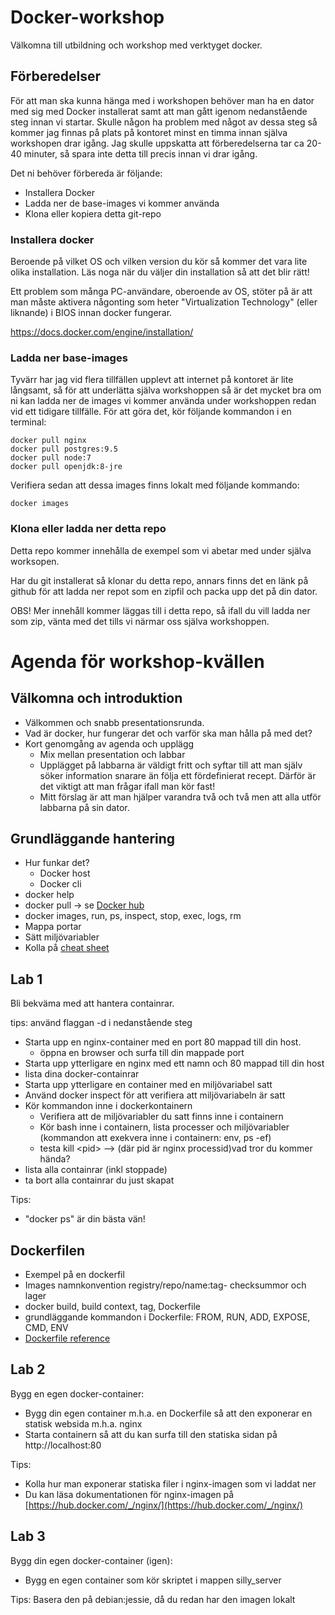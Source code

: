 # Docker-workshop

Välkomna till utbildning och workshop med verktyget docker.

## Förberedelser

För att man ska kunna hänga med i workshopen behöver man ha en dator med sig med Docker installerat samt
att man gått igenom nedanstående steg innan vi startar. Skulle någon ha problem med något av dessa steg
så kommer jag finnas på plats på kontoret minst en timma innan själva workshopen drar igång. Jag skulle 
uppskatta att förberedelserna tar ca 20-40 minuter, så spara inte detta till precis innan vi drar igång.

Det ni behöver förbereda är följande:

- Installera Docker
- Ladda ner de base-images vi kommer använda
- Klona eller kopiera detta git-repo

### Installera docker

Beroende på vilket OS och vilken version du kör så kommer det vara lite olika installation. Läs noga när
du väljer din installation så att det blir rätt!

Ett problem som många PC-användare, oberoende av OS, stöter på är att man måste aktivera någonting
som heter "Virtualization Technology" (eller liknande) i BIOS innan docker fungerar.

https://docs.docker.com/engine/installation/

### Ladda ner base-images

Tyvärr har jag vid flera tillfällen upplevt att internet på kontoret är lite långsamt, så för att underlätta
själva workshoppen så är det mycket bra om ni kan ladda ner de images vi kommer använda under workshoppen redan
vid ett tidigare tillfälle. För att göra det, kör följande kommandon i en terminal:

    docker pull nginx
    docker pull postgres:9.5
    docker pull node:7
    docker pull openjdk:8-jre
    
Verifiera sedan att dessa images finns lokalt med följande kommando:

    docker images
    
### Klona eller ladda ner detta repo

Detta repo kommer innehålla de exempel som vi abetar med under själva worksopen.

Har du git installerat så klonar du detta repo, annars finns det en länk på github för att ladda ner repot
som en zipfil och packa upp det på din dator.

OBS! Mer innehåll kommer läggas till i detta repo, så ifall du vill ladda ner som zip, vänta med det tills vi närmar
oss själva workshoppen.

# Agenda för workshop-kvällen

## Välkomna och introduktion

- Välkommen och snabb presentationsrunda.
- Vad är docker, hur fungerar det och varför ska man hålla på med det?
- Kort genomgång av agenda och upplägg
  - Mix mellan presentation och labbar
  - Upplägget på labbarna är väldigt fritt och syftar till att man själv söker information snarare än följa ett
fördefinierat recept. Därför är det viktigt att man frågar ifall man kör fast!
  - Mitt förslag är att man hjälper varandra två och två men att alla utför labbarna på sin dator.

## Grundläggande hantering

- Hur funkar det?
  - Docker host
  - Docker cli
- docker help
- docker pull -> se [Docker hub](https://hub.docker.com/explore/)
- docker images, run, ps, inspect, stop, exec, logs, rm
- Mappa portar
- Sätt miljövariabler
- Kolla på [cheat sheet](./cheat_sheet.md)

## Lab 1

Bli bekväma med att hantera containrar.

tips: använd flaggan -d i nedanstående steg

- Starta upp en nginx-container med en port 80 mappad till din host.
  - öppna en browser och surfa till din mappade port
- Starta upp ytterligare en nginx med ett namn och 80 mappad till din host
- lista dina docker-containrar
- Starta upp ytterligare en container med en miljövariabel satt
- Använd docker inspect för att verifiera att miljövariabeln är satt
- Kör kommandon inne i dockerkontainern
  - Verifiera att de miljövariabler du satt finns inne i containern
  - Kör bash inne i containern, lista processer och miljövariabler (kommandon att exekvera inne i containern: env, ps -ef)
  - testa kill \<pid\> --> (där pid är nginx processid)vad tror du kommer hända?
- lista alla containrar (inkl stoppade)
- ta bort alla containrar du just skapat

Tips:

- "docker ps" är din bästa vän!

## Dockerfilen

- Exempel på en dockerfil
- Images namnkonvention registry/repo/name:tag- checksummor och lager
- docker build, build context, tag, Dockerfile
- grundläggande kommandon i Dockerfile: FROM, RUN, ADD, EXPOSE, CMD, ENV
- [Dockerfile reference](https://docs.docker.com/engine/reference/builder/)


## Lab 2

Bygg en egen docker-container:

- Bygg din egen container m.h.a. en Dockerfile så att den exponerar en statisk websida m.h.a. nginx
- Starta containern så att du kan surfa till den statiska sidan på http://localhost:80


Tips: 
  - Kolla hur man exponerar statiska filer i nginx-imagen som vi laddat ner
  - Du kan läsa dokumentationen för nginx-imagen på [https://hub.docker.com/_/nginx/](https://hub.docker.com/_/nginx/)
  
## Lab 3

Bygg din egen docker-container (igen):

- Bygg en egen container som kör skriptet i mappen silly_server

Tips: Basera den på debian:jessie, då du redan har den imagen lokalt